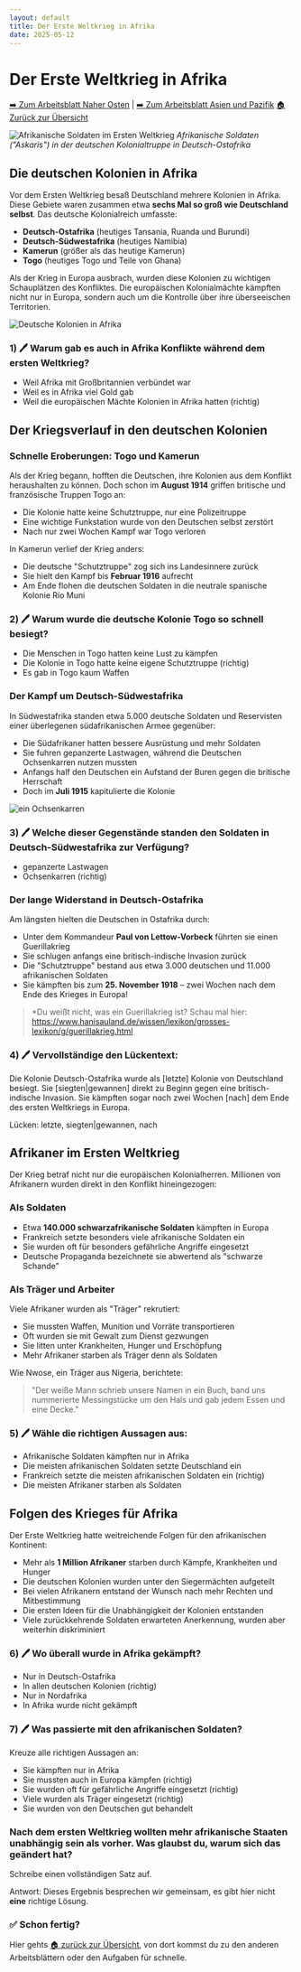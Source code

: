 ```yaml
---
layout: default
title: Der Erste Weltkrieg in Afrika
date: 2025-05-12
---
```


# Der Erste Weltkrieg in Afrika

[➡️ Zum Arbeitsblatt Naher Osten](arbeitsblatt-wk1-nahost.html) | [➡️ Zum Arbeitsblatt Asien und Pazifik](arbeitsblatt-wk1-asien.html)
[🏠 Zurück zur Übersicht](Thema-der-erste-Weltkrieg_ein-globaler-Krieg.md)

![Afrikanische Soldaten im Ersten Weltkrieg](https://img.welt.de/img/geschichte/mobile128383706/9692509137-ci102l-w1024/Schutztruppen-Dt-Ostafrika-Feldstellung.jpg)
*Afrikanische Soldaten ("Askaris") in der deutschen Kolonialtruppe in Deutsch-Ostafrika*

## Die deutschen Kolonien in Afrika

Vor dem Ersten Weltkrieg besaß Deutschland mehrere Kolonien in Afrika. Diese Gebiete waren zusammen etwa **sechs Mal so groß wie Deutschland selbst**. Das deutsche Kolonialreich umfasste:

- **Deutsch-Ostafrika** (heutiges Tansania, Ruanda und Burundi)
- **Deutsch-Südwestafrika** (heutiges Namibia)
- **Kamerun** (größer als das heutige Kamerun)
- **Togo** (heutiges Togo und Teile von Ghana)

Als der Krieg in Europa ausbrach, wurden diese Kolonien zu wichtigen Schauplätzen des Konfliktes. Die europäischen Kolonialmächte kämpften nicht nur in Europa, sondern auch um die Kontrolle über ihre überseeischen Territorien.

![Deutsche Kolonien in Afrika](https://img.welt.de/img/geschichte/mobile128383696/6562509987-ci102l-w1024/Afrika-im-Ersten-Weltkrieg-Korrektur-14042014.jpg)

### 1) 🖊️ Warum gab es auch in Afrika Konflikte während dem ersten Weltkrieg?

-  Weil Afrika mit Großbritannien verbündet war
-  Weil es in Afrika viel Gold gab
-  Weil die europäischen Mächte Kolonien in Afrika hatten (richtig)

## Der Kriegsverlauf in den deutschen Kolonien

### Schnelle Eroberungen: Togo und Kamerun

Als der Krieg begann, hofften die Deutschen, ihre Kolonien aus dem Konflikt heraushalten zu können. Doch schon im **August 1914** griffen britische und französische Truppen Togo an:

- Die Kolonie hatte keine Schutztruppe, nur eine Polizeitruppe
- Eine wichtige Funkstation wurde von den Deutschen selbst zerstört
- Nach nur zwei Wochen Kampf war Togo verloren

In Kamerun verlief der Krieg anders:
- Die deutsche "Schutztruppe" zog sich ins Landesinnere zurück
- Sie hielt den Kampf bis **Februar 1916** aufrecht
- Am Ende flohen die deutschen Soldaten in die neutrale spanische Kolonie Río Muni

### 2) 🖊️ Warum wurde die deutsche Kolonie Togo so schnell besiegt?

- Die Menschen in Togo hatten keine Lust zu kämpfen
- Die Kolonie in Togo hatte keine eigene Schutztruppe (richtig)
- Es gab in Togo kaum Waffen

### Der Kampf um Deutsch-Südwestafrika

In Südwestafrika standen etwa 5.000 deutsche Soldaten und Reservisten einer überlegenen südafrikanischen Armee gegenüber:

- Die Südafrikaner hatten bessere Ausrüstung und mehr Soldaten
- Sie fuhren gepanzerte Lastwagen, während die Deutschen Ochsenkarren nutzen mussten
- Anfangs half den Deutschen ein Aufstand der Buren gegen die britische Herrschaft
- Doch im **Juli 1915** kapitulierte die Kolonie

![ein Ochsenkarren](https://upload.wikimedia.org/wikipedia/commons/8/8f/Bundesarchiv_Bild_183-R91954%2C_bei_Randow_-_Mecklenburg%2C_Bauer_hat_Kuh_eingespannt..jpg)



### 3) 🖊️ Welche dieser Gegenstände standen den Soldaten in Deutsch-Südwestafrika zur Verfügung?

- gepanzerte Lastwagen
- Ochsenkarren (richtig)

### Der lange Widerstand in Deutsch-Ostafrika

Am längsten hielten die Deutschen in Ostafrika durch:

- Unter dem Kommandeur **Paul von Lettow-Vorbeck** führten sie einen Guerillakrieg
- Sie schlugen anfangs eine britisch-indische Invasion zurück
- Die "Schutztruppe" bestand aus etwa 3.000 deutschen und 11.000 afrikanischen Soldaten
- Sie kämpften bis zum **25. November 1918** – zwei Wochen nach dem Ende des Krieges in Europa!

>*Du weißt nicht, was ein Guerillakrieg ist? Schau mal hier: https://www.hanisauland.de/wissen/lexikon/grosses-lexikon/g/guerillakrieg.html

### 4) 🖊️ Vervollständige den Lückentext: 

Die Kolonie Deutsch-Ostafrika wurde als [letzte] Kolonie von Deutschland besiegt. Sie [siegten|gewannen] direkt zu Beginn gegen eine britisch-indische Invasion. Sie kämpften sogar noch zwei Wochen [nach] dem Ende des ersten Weltkriegs in Europa. 

Lücken: letzte, siegten|gewannen, nach

## Afrikaner im Ersten Weltkrieg

Der Krieg betraf nicht nur die europäischen Kolonialherren. Millionen von Afrikanern wurden direkt in den Konflikt hineingezogen:

### Als Soldaten

- Etwa **140.000 schwarzafrikanische Soldaten** kämpften in Europa
- Frankreich setzte besonders viele afrikanische Soldaten ein
- Sie wurden oft für besonders gefährliche Angriffe eingesetzt
- Deutsche Propaganda bezeichnete sie abwertend als "schwarze Schande"

### Als Träger und Arbeiter

Viele Afrikaner wurden als "Träger" rekrutiert:
- Sie mussten Waffen, Munition und Vorräte transportieren
- Oft wurden sie mit Gewalt zum Dienst gezwungen
- Sie litten unter Krankheiten, Hunger und Erschöpfung
- Mehr Afrikaner starben als Träger denn als Soldaten

Wie Nwose, ein Träger aus Nigeria, berichtete:
> "Der weiße Mann schrieb unsere Namen in ein Buch, band uns nummerierte Messingstücke um den Hals und gab jedem Essen und eine Decke."

### 5) 🖊️ Wähle die richtigen Aussagen aus: 

- Afrikanische Soldaten kämpften nur in Afrika
- Die meisten afrikanischen Soldaten setzte Deutschland ein
- Frankreich setzte die meisten afrikanischen Soldaten ein (richtig)
- Die meisten Afrikaner starben als Soldaten

## Folgen des Krieges für Afrika

Der Erste Weltkrieg hatte weitreichende Folgen für den afrikanischen Kontinent:

- Mehr als **1 Million Afrikaner** starben durch Kämpfe, Krankheiten und Hunger
- Die deutschen Kolonien wurden unter den Siegermächten aufgeteilt
- Bei vielen Afrikanern entstand der Wunsch nach mehr Rechten und Mitbestimmung
- Die ersten Ideen für die Unabhängigkeit der Kolonien entstanden
- Viele zurückkehrende Soldaten erwarteten Anerkennung, wurden aber weiterhin diskriminiert

### 6) 🖊️ Wo überall wurde in Afrika gekämpft?

- Nur in Deutsch-Ostafrika
- In allen deutschen Kolonien (richtig)
- Nur in Nordafrika
- In Afrika wurde nicht gekämpft

### 7) 🖊️ Was passierte mit den afrikanischen Soldaten?

Kreuze alle richtigen Aussagen an:

- Sie kämpften nur in Afrika
- Sie mussten auch in Europa kämpfen (richtig)
- Sie wurden oft für gefährliche Angriffe eingesetzt (richtig)
- Viele wurden als Träger eingesetzt (richtig)
- Sie wurden von den Deutschen gut behandelt


### Nach dem ersten Weltkrieg wollten mehr afrikanische Staaten unabhängig sein als vorher. Was glaubst du, warum sich das geändert hat?

Schreibe einen vollständigen Satz auf.

Antwort: Dieses Ergebnis besprechen wir gemeinsam, es gibt hier nicht **eine** richtige Lösung.



### ✅ Schon fertig? 

Hier gehts [🏠 zurück zur Übersicht](Thema-der-erste-Weltkrieg_ein-globaler-Krieg.md), von dort kommst du zu den anderen Arbeitsblättern oder den Aufgaben für schnelle. 

